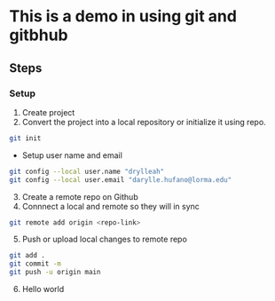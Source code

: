 # This is a demo in using git and gitbhub

## Steps
### Setup 
1. Create project
2. Convert the project into a local repository or initialize it using repo.
```bash 
git init
```
- Setup user name and email
```bash 
git config --local user.name "drylleah"
git config --local user.email "darylle.hufano@lorma.edu"
```
3. Create a remote repo on Github
4. Connnect a local and remote so they will in sync
```bash 
git remote add origin <repo-link>
```
5. Push or upload local changes to remote repo 
```bash 
git add . 
git commit -m 
git push -u origin main 
```

6. Hello world

